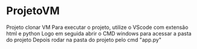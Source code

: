 # ProjetoVM
Projeto clonar VM
Para executar o projeto, utilize o VScode com extensão html e python
Logo em seguida abrir o CMD windows para acessar a pasta do projeto
Depois rodar na pasta do projeto pelo cmd "app.py"
